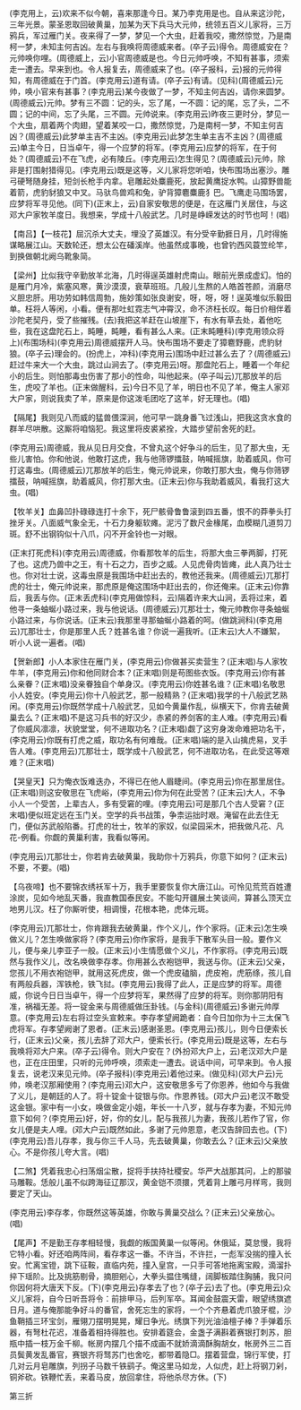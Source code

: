 <!-- { "loadSidebar": true } -->
(李克用上，云)欢来不似今朝，喜来那逢今日。某乃李克用是也。自从来这沙陀，三年光景。蒙圣恩取回破黄巢，加某为天下兵马大元帅，统领五百义儿家将，三万鸦兵，军过雁门关。夜来得了一梦，梦见一个大虫，赶着我咬，撒然惊觉，乃是南柯一梦，未知主何吉凶。左右与我唤将周德威来者。(卒子云)得令。周德威安在？元帅唤你哩。(周德威上，云)小官周德威是也。今日元帅呼唤，不知有甚事，须索走一遭去。早来到也。令人报复去，周德威来了也。(卒子报科，云)报的元帅得知，有周德威在于门首。(李克用云)道有请。(卒子云)有请。(见科)(周德威云)元帅，唤小官来有甚事？(李克用云)某今夜做了一梦，不知主何吉凶，请你来圆梦。(周德威云)元帅。梦有三不圆：记的头，忘了尾，一不圆：记的尾，忘了头，二不圆；记的中间，忘了头尾，三不圆。元帅说来。(李克用云)昨夜三更时分，梦见一个大虫，扇着两个肉翅，望着某咬一口，撒然惊觉，乃是南柯一梦，不知主何吉凶？(周德威云)此梦单主吉不主凶。(李克用云)此梦怎生单主吉不主凶？(周德威云)单主今日，日当卓午，得一个应梦的将军。(李克用云)应梦的将军，在于何处？(周德威云)不在飞虎，必有陵丘。(李克用云)怎生得见？(周德威云)元帅，除非是打围射猎得见。(李克用云)既是这等，义儿家将您听咱，快布围场出塞沙。雕弓硬弩随身挂，短剑长枪手内拿。皂雕起处麋鹿死，放起黄鹰捉水鸭。山獐野兽能着箭，虎豹豺狼又中叉。马驮鸟兽鸡和兔，驴背獐麅麋鹿犭巴。飞鹰走马围场罢，应梦将军寻见他。(同下)(正末上，云)自家安敬思的便是，在这雁门关居住，与这邓大户家牧羊度日。我想来，学成十八般武艺。几时是峥嵘发达的时节也呵！(唱)

【南吕】【一枝花】屈沉杀大丈夫，埋没了英雄汉。有分受辛勤捱日月，几时得施谋略展江山。天数轮还，想太公在磻溪岸。他虽然成事晚，也曾钓西风蓑笠纶竿，到换做朝北阙乌靴象简。

【梁州】比似我守辛勤放羊北海，几时得逞英雄射虎南山。眼前光景成虚幻。怕的是雁门月冷，紫塞风寒，黄沙漠漠，衰草班班。几般儿生熬的人皓首苍颜，消磨尽义胆忠肝。用功劳如韩信周勃，施妙策如张良谢安，呀，呀，呀！逞英堆似乐毅田单。枉将人等闲，小看。便有那吐虹霓志气冲霄汉，命不济枉长叹。每日价相伴着沙陀老契丹，受了些摧残。(去)我把这羊赶在山坡崖下，有水有草去处，着他吃些，我在这盘陀石上，盹睡，盹睡，看有甚么人来。(正末盹睡科)(李克用领众将上)(布围场科)(李克用云)周德威摆开人马。快布围场不要走了獐麅野鹿，虎豹豺狼。(卒子云)理会的。(扮虎上，冲科)(李克用云)围场中赶过甚么去了？(周德威云)赶过牛来大一个大虫，跳过山涧去了。(李克用云)呀。那盘陀石上，睡着一个年纪小的后生。则怕那毒虫伤害了那小的性命，叫他起来。(卒子叫云)兀那放羊的后生，虎咬了羊也。(正末做醒科，云)今日不见了羊，明日也不见了羊，俺主人家邓大户家，则说我卖了羊，原来是你这泼毛团吃了这羊，好无理也。(唱)

【隔尾】我则见八而威的猛兽偎深涧，他可早一跳身番飞过浅山，把我这贪水食的群羊尽哄散。这厮将咱恼犯。我这里将皮裘紧拴，大踏步望前舍死的赶。

(李克用云)周德威，我从见日月交食，不曾丸这个好争斗的后生，见了那大虫，无些儿害怕。你和他说，他敢打这虎，我与他筛锣擂鼓，呐喊摇旗，助着威风，你可打这毒虫。(周德威云)兀那放羊的后生，俺元帅说来，你敢打那大虫，俺与你筛锣擂鼓，呐喊摇旗，助着威风，你打那大虫。(正末云)你与我助着威风，看我打这大虫。(唱)

【牧羊关】血鼻凹扑碌碌连打十余下，死尸骸骨鲁鲁滚到四五番，恨不的莽拳头打挫牙关。八面威气象全无，十石力身躯软瘫。泥污了数尺金椽尾，血模糊几道剪刀斑。舒不出钢钩似十八爪，闪不开金铃也一对眼。

(正末打死虎科)(李克用云)周德威，你看那牧羊的后生，将那大虫三拳两脚，打死了也。这虎乃兽中之王，有十石之力，百步之威。人见虎骨肉皆瘫，此人真乃壮士也。你对壮士说，这毒虫原是我围场中赶出去的，教他还我来。(周德威云)兀那打虎的壮士，俺元帅说来，那虎原是俺这围场中赶出去的，你还俺来。(正末云)你靠后，我丢与你。(正末丢虎科)(李克用做惊科，云)隔着许来大山涧，丢将过来，着他寻一条蚰蜒小路过来，我与他说话。(周德威云)兀那壮士，俺元帅教你寻条蚰蜒小路过来，与你说话。(正末云)我那里寻那蚰蜒小路着的呵。(做跳涧科)(李克用云)兀那壮士，你是那里人氏？姓甚名谁？你说一遍我听。(正末云)大人不嫌絮，听小人说一遍者。(唱)

【贺新郎】小人本家住在雁门关，(李克用云)你做甚买卖营生？(正末唱)与人家牧牛羊，(李克用云)你和他同财合本？(正末唱)则是苟图些衣饭。(李克用云)你有甚么亲眷？(正末唱)没亲眷独自个单身汉。(李克用云)你姓甚名谁？(正末唱)名敬思小人姓安。(李克用云)你十八般武艺，那一般精熟？(正末唱)我学的十八般武艺熟闲。(李克用云)你既然学成十八般武艺，见如今黄巢作乱，纵横天下，你肯去破黄巢去么？(正末唱)不是这习兵书的好汉少，赤紧的养剑客的主人难。(李克用云)看了你威风凛凛，状貌堂堂，何不进取功名？(正末唱)觑了这穷身泼命难把功名干，(李克用云)你既有打虎之威，取功名有何难哉。(正末唱)端的是入山擒虎易，叉手告人难。(李克用云)兀那壮士，既学成十八般武艺，何不进取功名，在此受这等艰难？(正末唱)

【哭皇天】只为俺衣饭难迭办，不得已在他人眉睫间。(李克用云)你在那里居住。(正末唱)则这安敬思在飞虎峪，(李克用云)你为何在此受苦？(正末云)大人，不争小人一个受苦，上辈古人，多有受窘的哩。(李克用云)可是那几个古人受窘？(正末唱)便似班定远在玉门关。空学的兵书战策，争柰运拙时艰。淹留在此去住无门，便似苏武般陷番。打虎的壮士，牧羊的家奴，似梁园采木，把我做凡花、凡花-例看。你觑的黄巢利害，我看似等闲。

(李克用云)兀那壮士，你若肯去破黄巢，我助你十万鸦兵，你意下如何？(正末云)不要，不要。(唱)

【乌夜啼】也不要锦衣绣袄军十万，我手里要恢复你大唐江山。可怜见荒荒百姓遭涂炭，见如今地乱天番，我直教国泰民安。不能勾开疆展土笑谈间，算甚么顶天立地男儿汉。枉了你厮听使，相调慢，花根本艳，虎体元斑。

(李克用云)兀那壮士，你肯跟我去破黄巢，作个义儿，作个家将。(正末云)怎生唤做义儿？怎生唤做家将？(李克用云)你作家将，是我手下散军头目一般。要作义儿，便与亲儿李亚子一般。(正末云)小生情愿做个义儿，不作家将。(李克用云)既然与我作义儿，改名唤做李存孝。你用甚么衣袍铠甲，我送与你。(正末云)父亲，您孩儿不用衣袍铠甲，就用这死虎皮，做一个虎皮磕脑，虎皮袍，虎筋绦，孩儿自有两般兵器，浑铁枪，铁飞挝。(李克用云)我得了此人，正是应梦的将军。周德威，你说今日日当卓午，得一个应梦将军，果然得了应梦的将军。则你那阴阳有准，祸福无差。将一锭金来与周德威做压卦钱。(与金科)(周德威云)多谢元帅厚意。(李克用云)左右将过空头宣敕来。李存孝望阙跪者：自今日加你为十三太保飞虎将军。存孝望阙谢了恩者。(正末云)感谢圣恩。(李克用云)孩儿，则今日便索长行，(正末云)父亲，孩儿去辞了邓大户，便索长行。(李克用云)既是这等，左右与我唤将邓大户来。(卒子云)得令。则大户安在？(外扮邓大户上，云)老汉邓大户是也，正在庄田里，只听的元帅呼唤，须索走一遭去。说话中间，可早来到。令人报复去，说老汉来见元帅。(卒子报科)(李克用云)着他过来。(做见科)(邓大户云)元帅，唤老汉那厢使用？(李克用云)邓大户，这安敬思多亏了你恩养，他如今与我做了义儿，是朝廷的人了。将十锭金十锭银与你。作恩养钱。(邓大户云)老汉不敢受这金银。家中有一小女，唤做金定小姐，年长一十八岁，就与存孝为妻，不知元帅意下如何？(李克用云)好，好，你的女儿，配与我孩儿为妻，我孩儿若作了官，你女儿便是夫人哩。(邓大户云)既然如此，多谢了元帅恩意，老汉告辞回去也。(下)(李克用云)吾儿存孝，我与你三千人马，先去破黄巢，你敢去么？(正末云)父亲放心。不是你孩儿夸大言。(唱)

【二煞】凭着我忠心扫荡烟尘散，捉将手扶持社稷安。华严大战那其问，上的那骏马雕鞍。恁般儿虽不似跨海征辽那汉，黄金铠不须擐，凭着背上雕弓月样弯，我则要定了天山。

(李克用云)李存孝，你既然这等英雄，你敢与黄巢交战么？(正末云)父亲放心。(唱)

【尾声】不是勤王存孝相轻慢，我觑的叛国黄巢一似等闲。休俄延，莫怠慢，我将它特小看。好还咱两阵间，看存孝这一番。不许当，不许拦，一彪军没揣的撞入长安。忙离宝镫，跳下征鞍，直临内苑，撞入皇宫，一只手可答地拖离宝殿，滴溜扑捽下瑶阶。比及挑筋剔骨，摘胆剜心，大拳头揾住嘴缝，阔脚板踏住胸脯，我只问你因何将大唐天下反。(下)(李克用云)存孝去了也？(卒子云)去了也。(李克用云)众义儿家将，自今日听吾将令：前排甲马，后列军卒。耳闻金鼓震天雷，眼望绣旗遮日月。道与俺那能争好斗的番官，舍死忘生的家将，一个个齐悬着虎爪狼牙棍，沙鱼鞘插三环宝剑，雁翎刀摆明晃晃，耀日争光。绣旗下列光油油檀子棒？手弹着乐器，有弩杜花迟，准备着相持得胜也。安排着筵会，金盏子满斟着赛银打刺苏，胆瓶中插一枝万金千柳。帐房内摆几个描不成画不就娇滴滴酥胸胡女，帐房外三二百员鬓黄发乱番官，赛银齐将驽苏门也舍吃，都带着隐□。摆着营盘，锦行军使，打几对云月皂雕旗，列拐子马数千铁鹞子。俺这里马如龙，人似虎，赶上将钢刀剁，铜斧砍。铁鞭忙丢，来着马皮，放回拿住，将他杀尽方休。(下)


第三折

